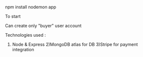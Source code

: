 npm install
nodemon app

To start


Can create only "buyer" user account

Technologies  used : 
1) Node & Express
2)MongoDB atlas for DB
3)Stripe for payment integration

